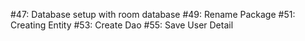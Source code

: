 #47: Database setup with room database
#49: Rename Package
#51: Creating Entity
#53: Create Dao
#55: Save User Detail 